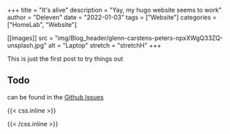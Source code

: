 +++
title = "It's alive"
description = "Yay, my hugo website seems to work"
author = "Deleven"
date = "2022-01-03"
tags = ["Website"]
categories = ["HomeLab", "Website"]

[[images]]
  src = "img/Blog_header/glenn-carstens-peters-npxXWgQ33ZQ-unsplash.jpg"
  alt = "Laptop"
  stretch = "stretchH"
+++
<!-- ----------------------------------- -->
<!-- ---------- Text Snippet ----------- -->
<!-- ----------------------------------- -->
This is just the first post to try things out
<!--more-->
<!-- ################################### -->
<!-- ######## Full Blog Text ########### -->
<!-- ################################### -->

## Todo

can be found in the [Github Issues](https://github.com/GSB-Deleven/blog/issues/)


<!-- ################################### -->
<!-- ########## CSS-Styling ############ -->
<!-- ################################### -->

{{< css.inline >}}
<style>
.emojify {
	font-family: Apple Color Emoji,Segoe UI Emoji,NotoColorEmoji,Segoe UI Symbol,Android Emoji,EmojiSymbols;
	font-size: 2rem;
	vertical-align: middle;
}
@media screen and (max-width:650px) {
    .nowrap {
	display: block;
	margin: 25px 0;
}
}
</style>
{{< /css.inline >}}

